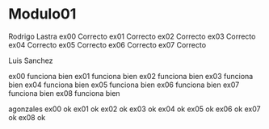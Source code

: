 # Modulo01
Rodrigo Lastra
ex00 Correcto
ex01 Correcto
ex02 Correcto
ex03 Correcto
ex04 Correcto
ex05 Correcto
ex06 Correcto
ex07 Correcto

Luis Sanchez

ex00 funciona bien 
ex01 funciona bien 
ex02 funciona bien 
ex03 funciona bien 
ex04 funciona bien 
ex05 funciona bien 
ex06 funciona bien 
ex07 funciona bien
ex08 funciona bien



agonzales
ex00 ok
ex01 ok
ex02 ok
ex03 ok
ex04 ok
ex05 ok
ex06 ok
ex07 ok
ex08 ok
